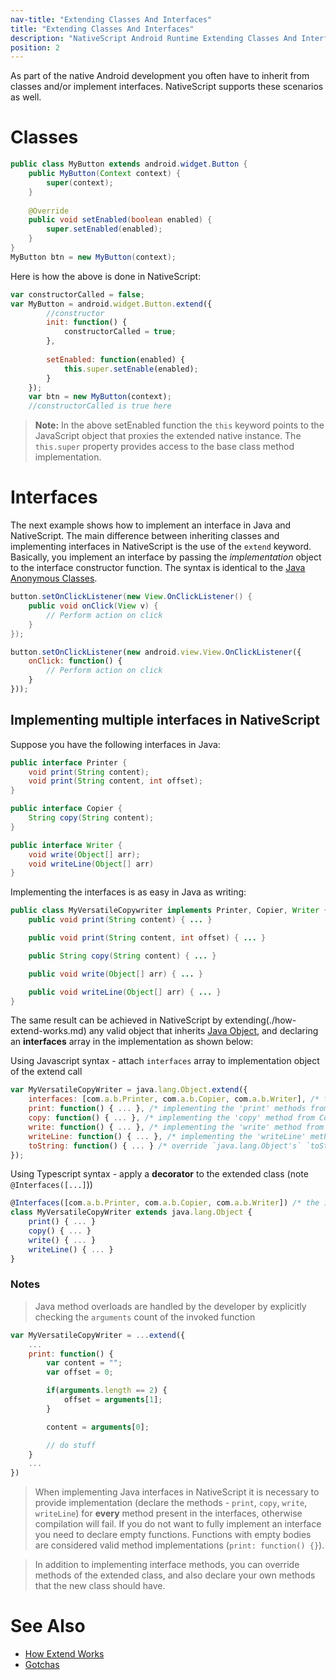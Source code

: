 ```yaml
---
nav-title: "Extending Classes And Interfaces"
title: "Extending Classes And Interfaces"
description: "NativeScript Android Runtime Extending Classes And Interfaces"
position: 2
---
```


As part of the native Android development you often have to inherit from classes and/or implement interfaces. NativeScript supports these scenarios as well.

# Classes

```java
public class MyButton extends android.widget.Button {
	public MyButton(Context context) {
		super(context);
	}
	
	@Override
	public void setEnabled(boolean enabled) {
		super.setEnabled(enabled);
	}
}
MyButton btn = new MyButton(context);
```

Here is how the above is done in NativeScript:

```javascript
var constructorCalled = false;
var MyButton = android.widget.Button.extend({
		//constructor
		init: function() {
			constructorCalled = true;
		},
		
		setEnabled: function(enabled) {
			this.super.setEnable(enabled);
		}
	});
	var btn = new MyButton(context);
	//constructorCalled is true here
```

> **Note:** In the above setEnabled function the `this` keyword points to the JavaScript object that proxies the extended native instance. The `this.super` property provides access to the base class method implementation.

# Interfaces
The next example shows how to implement an interface in Java and NativeScript. The main difference between inheriting classes and implementing interfaces in NativeScript is the use of the `extend` keyword. Basically, you implement an interface by passing the *implementation* object to the interface constructor function. The syntax is identical to the [Java Anonymous Classes](http://docs.oracle.com/javase/tutorial/java/javaOO/anonymousclasses.html).

```java
button.setOnClickListener(new View.OnClickListener() {
	public void onClick(View v) {
		// Perform action on click
	}
});
```

```javascript
button.setOnClickListener(new android.view.View.OnClickListener({
	onClick: function() {
		// Perform action on click
	}
}));
```

## Implementing multiple interfaces in NativeScript 

Suppose you have the following interfaces in Java:

```java
public interface Printer {
	void print(String content);
	void print(String content, int offset);
}

public interface Copier {
	String copy(String content);
}

public interface Writer {
	void write(Object[] arr);
	void writeLine(Object[] arr)
}
```

Implementing the interfaces is as easy in Java as writing:

```java
public class MyVersatileCopywriter implements Printer, Copier, Writer {
	public void print(String content) {	...	}

	public void print(String content, int offset) { ... }

	public String copy(String content) { ... }

	public void write(Object[] arr) { ... }

	public void writeLine(Object[] arr) { ... }
}
```

The same result can be achieved in NativeScript by extending(./how-extend-works.md) any valid object that inherits [Java Object](https://docs.oracle.com/javase/7/docs/api/java/lang/Object.html), and declaring an **interfaces** array in the implementation as shown below:

Using Javascript syntax - attach `interfaces` array to implementation object of the extend call

```javascript
var MyVersatileCopyWriter = java.lang.Object.extend({
	interfaces: [com.a.b.Printer, com.a.b.Copier, com.a.b.Writer], /* the interfaces that will be inherited by the resulting class */
	print: function() { ... }, /* implementing the 'print' methods from Printer */
	copy: function() { ... }, /* implementing the 'copy' method from Copier */
	write: function() { ... }, /* implementing the 'write' method from Writer */
	writeLine: function() { ... }, /* implementing the 'writeLine' method from Writer */
	toString: function() { ... } /* override `java.lang.Object's` `toString */
});
```

Using Typescript syntax - apply a **decorator** to the extended class (note `@Interfaces([...]`))

```typescript
@Interfaces([com.a.b.Printer, com.a.b.Copier, com.a.b.Writer]) /* the interfaces that will be inherited by the resulting MyVersatileCopyWriter class */
class MyVersatileCopyWriter extends java.lang.Object { 
	print() { ... }
	copy() { ... }
	write() { ... }
	writeLine() { ... }
}
```

### Notes
> Java method overloads are handled by the developer by explicitly checking the `arguments` count of the invoked function
```javascript
var MyVersatileCopyWriter = ...extend({
	...
	print: function() {
		var content = "";
		var offset = 0;

		if(arguments.length == 2) {
			offset = arguments[1];
		}

		content = arguments[0];

		// do stuff
	}
	...
})
```

> When implementing Java interfaces in NativeScript it is necessary to provide implementation (declare the methods - `print`, `copy`, `write`, `writeLine`) for **every** method present in the interfaces, otherwise compilation will fail. If you do not want to fully implement an interface you need to declare empty functions. Functions with empty bodies are considered valid method implementations (`print: function() {}`).

> In addition to implementing interface methods, you can override methods of the extended class, and also declare your own methods that the new class should have.

# See Also
* [How Extend Works](./how-extend-works.md)
* [Gotchas](./gotchas.md)
